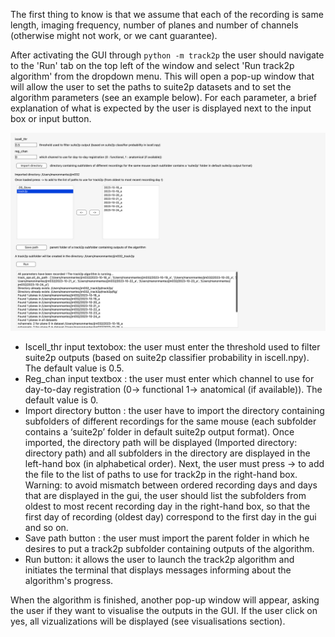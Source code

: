 The first thing to know is that we assume that each of the recording is same length, imaging frequency, number of planes and number of channels (otherwise might not work, or we cant guarantee).

After activating the GUI through `python -m track2p` the user should navigate to the 'Run' tab on the top left of the window and select 'Run track2p algorithm' from the dropdown menu. This will open a pop-up window that will allow the user to set the paths to suite2p datasets and to set the algorithm parameters (see an example below). For each parameter, a brief explanation of what is expected by the user is displayed next to the input box or input button. 

![ex_popup_runtrack2p.png](media/plots/ex_popup_runt2p.png) 

- Iscell_thr input textobox: the user must enter the threshold used to filter suite2p outputs (based on suite2p classifier probability in iscell.npy). The default value is 0.5.
- Reg_chan input textbox : the user must enter which channel to use for day-to-day registration (0-> functional 1-> anatomical (if available)). The default value is 0.
- Import directory button : the user have to import the directory containing subfolders of different recordings for the same mouse (each subfolder contains a ‘suite2p’ folder in default suite2p output format). Once imported, the directory path will be displayed (Imported directory: directory path) and all subfolders in the directory are displayed in the left-hand box (in alphabetical order). Next, the user must press -> to add the file to the list of paths to use for track2p in the right-hand box. Warning: to avoid mismatch between ordered recording days and days that are displayed in the gui, the user should list the subfolders from oldest to most recent recording day in the right-hand box, so that the first day of recording (oldest day) correspond to the first day in the gui and so on.
- Save path button : the user must import the parent folder in which he desires to put a track2p subfolder containing outputs of the algorithm. 
- Run button: it allows the user to launch the track2p algorithm and initiates the terminal that displays messages informing about the algorithm's progress.

When the algorithm is finished, another pop-up window will appear, asking the user if they want to visualise the outputs in the GUI. If the user click on yes, all vizualizations will be displayed (see visualisations section). 

